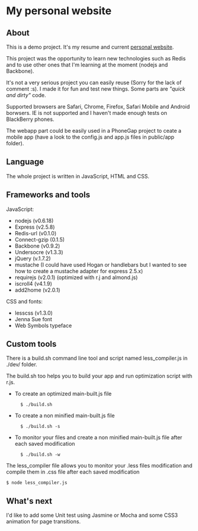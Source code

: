 # My personal website
## About
This is a demo project. It's my resume and current [personal website](http://nicolasbalnchot.fr).

This project was the opportunity to learn new technologies such as Redis and to use other ones that I'm learning at the moment (nodejs and Backbone).

It's not a very serious project you can easily reuse (Sorry for the lack of comment :s). I made it for fun and test new things. Some parts are *"quick and dirty"* code.

Supported browsers are Safari, Chrome, Firefox, Safari Mobile and Android borwsers. IE is not supported and I haven't made enough tests on BlackBerry phones.

The webapp part could be easily used in a PhoneGap project to ceate a mobile app (have a look to the config.js and app.js files in public/app folder).

## Language
The whole project is written in JavaScript, HTML and CSS.

## Frameworks and tools
JavaScript:

- nodejs (v0.6.18)
- Express (v2.5.8)
- Redis-url (v0.1.0)
- Connect-gzip (0.1.5)
- Backbone (v0.9.2)
- Undersocre (v1.3.3)
- jQuery (v.1.7.2)
- mustache (I could have used Hogan or handlebars but I wanted to see how to create a mustache adapter for express 2.5.x)
- requirejs (v2.0.1) (optimized with r.j and almond.js)
- iscroll4 (v4.1.9)
- add2home (v2.0.1)

CSS and fonts:

- lesscss (v1.3.0)
- Jenna Sue font
- Web Symbols typeface

## Custom tools
There is a build.sh command line tool and script named less_compiler.js in ./dev/ folder.

The build.sh too helps you to build your app and run optimization script with r.js.

- To create an optimized main-built.js file

        $ ./build.sh

- To create a non minified main-built.js file

        $ ./build.sh -s

- To monitor your files and create a non minified main-built.js file after each saved modification

        $ ./build.sh -w

The less_compiler file allows you to monitor your .less files modification and compile them in .css file after each saved modification

    $ node less_compiler.js

## What's next
I'd like to add some Unit test using Jasmine or Mocha and some CSS3 animation for page transitions.

